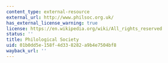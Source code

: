 ```yaml
---
content_type: external-resource
external_url: http://www.philsoc.org.uk/
has_external_license_warning: true
license: https://en.wikipedia.org/wiki/All_rights_reserved
status: ''
title: Philological Society
uid: 01b0dd5e-158f-4d33-8282-a9b4e7504bf8
wayback_url: ''
---
```

